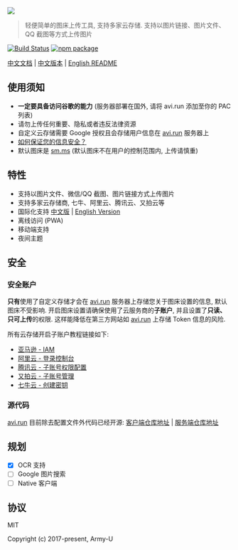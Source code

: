 ﻿[![](https://o77qb5l10.qnssl.com/avi.png)](https://avi.run?lng=zh)

> 轻便简单的图床上传工具, 支持多家云存储. 支持以图片链接、图片文件、QQ 截图等方式上传图片

[![Build Status](https://img.shields.io/circleci/project/github/Army-U/avi.svg?style=flat-square)](https://circleci.com/gh/Army-U/avi) [![npm package](https://img.shields.io/npm/v/avi.svg?style=flat-square)](https://www.npmjs.com/package/avi)

[中文文档](https://docs.avi.run/#/zh-cn/) | [中文版本](https://avi.run?lng=zh) | [English README](README.md)

## 使用须知

- **一定要具备访问谷歌的能力** (服务器部署在国外, 请将 avi.run 添加至你的 PAC 列表)
- 请勿上传任何重要、隐私或者违反法律资源
- 自定义云存储需要 Google 授权且会存储用户信息在 [avi.run](https://avi.run) 服务器上
- [如何保证您的信息安全？](#安全)
- 默认图床是 [sm.ms](https://sm.ms/) (默认图床不在用户的控制范围内, 上传请慎重)

## 特性

- 支持以图片文件、微信/QQ 截图、图片链接方式上传图片
- 支持多家云存储商, 七牛、阿里云、腾讯云、又拍云等
- 国际化支持 [中文版](https://avi.run/?lng=zh) | [English Version](https://avi.run/)
- 离线访问 (PWA)
- 移动端支持
- 夜间主题

## 安全

### 安全账户

**只有**使用了自定义存储才会在 [avi.run](https://avi.run) 服务器上存储您关于图床设置的信息, 默认图床不受影响. 开启图床设置请确保使用了云服务商的**子账户**, 并且设置了**只读、只可上传**的权限. 这样能降低在第三方网站如 [avi.run](https://avi.run) 上存储 Token 信息的风险.

所有云存储开启子账户教程链接如下:

- [亚马逊 - IAM](https://console.aws.amazon.com/iam/home#/users)
- [阿里云 - 登录控制台](https://www.alibabacloud.com/help/zh/doc-detail/27363.htm)
- [腾讯云 - 子账号权限配置](https://cloud.tencent.com/document/product/436/11714)
- [又拍云 - 子账号管理](http://docs.upyun.com/cdn/tools/)
- [七牛云 - 创建密钥](https://portal.qiniu.com/user/key)

### 源代码

[avi.run](https://avi.run) 目前除去配置文件外代码已经开源: [客户端仓库地址](https://github.com/Army-U/avi) | [服务端仓库地址](https://github.com/Army-U/avi-api)

## 规划

- [x] OCR 支持
- [ ] Google 图片搜索
- [ ] Native 客户端

## 协议

MIT

Copyright (c) 2017-present, Army-U
